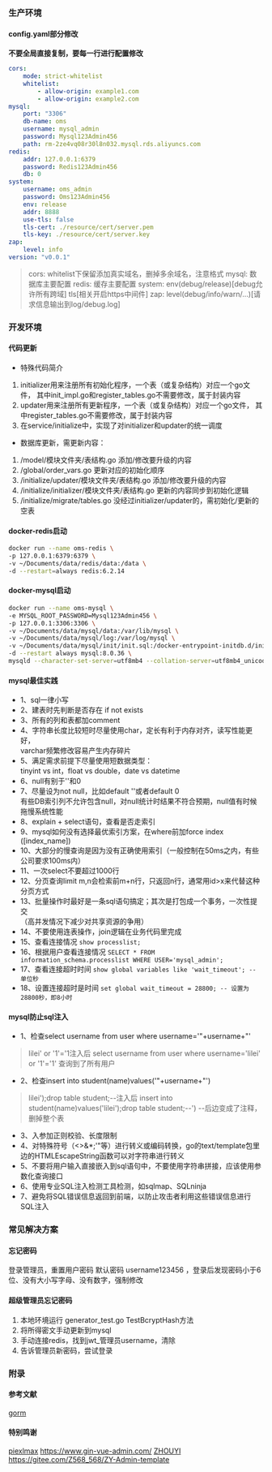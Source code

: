 
### 生产环境

#### config.yaml部分修改
**不要全局直接复制，要每一行进行配置修改**
```yaml
cors:
    mode: strict-whitelist
    whitelist:
        - allow-origin: example1.com
        - allow-origin: example2.com
mysql:
    port: "3306"
    db-name: oms
    username: mysql_admin
    password: Mysql123Admin456
    path: rm-2ze4vq08r30l8n032.mysql.rds.aliyuncs.com
redis:
    addr: 127.0.0.1:6379
    password: Redis123Admin456
    db: 0
system:
    username: oms_admin
    password: Oms123Admin456
    env: release
    addr: 8888
    use-tls: false
    tls-cert: ./resource/cert/server.pem
    tls-key: ./resource/cert/server.key
zap:
    level: info
version: "v0.0.1"
```
>cors: whitelist下保留添加真实域名，删掉多余域名，注意格式
>mysql: 数据库主要配置
>redis: 缓存主要配置
>system: env(debug/release)[debug允许所有跨域] tls[相关开启https中间件]
>zap: level(debug/info/warn/...)[请求信息输出到log/debug.log]


### 开发环境

#### 代码更新
* 特殊代码简介
1. initializer用来注册所有初始化程序，一个表（或复杂结构）对应一个go文件，
其中init_impl.go和register_tables.go不需要修改，属于封装内容
2. updater用来注册所有更新程序，一个表（或复杂结构）对应一个go文件，
其中register_tables.go不需要修改，属于封装内容
3. 在service/initialize中，实现了对initializer和updater的统一调度

* 数据库更新，需更新内容：
1. /model/模块文件夹/表结构.go 添加/修改要升级的内容
1. /global/order_vars.go 更新对应的初始化顺序
2. /initialize/updater/模块文件夹/表结构.go 添加/修改要升级的内容
3. /initialize/initializer/模块文件夹/表结构.go 更新的内容同步到初始化逻辑
4. /initialize/migrate/tables.go 没经过initializer/updater的，需初始化/更新的空表

#### docker-redis启动
```sh
docker run --name oms-redis \
-p 127.0.0.1:6379:6379 \
-v ~/Documents/data/redis/data:/data \
-d --restart=always redis:6.2.14
```

#### docker-mysql启动
```sh
docker run --name oms-mysql \
-e MYSQL_ROOT_PASSWORD=Mysql123Admin456 \
-p 127.0.0.1:3306:3306 \
-v ~/Documents/data/mysql/data:/var/lib/mysql \
-v ~/Documents/data/mysql/log:/var/log/mysql \
-v ~/Documents/data/mysql/init/init.sql:/docker-entrypoint-initdb.d/init.sql \
-d --restart always mysql:8.0.36 \
mysqld --character-set-server=utf8mb4 --collation-server=utf8mb4_unicode_ci
```

#### mysql最佳实践
* 1、sql一律小写
* 2、建表时先判断是否存在 if not exists
* 3、所有的列和表都加comment
* 4、字符串长度比较短时尽量使用char，定长有利于内存对齐，读写性能更好，<br>
varchar频繁修改容易产生内存碎片
* 5、满足需求前提下尽量使用短数据类型：<br>
tinyint vs int，float vs double，date vs datetime
* 6、null有别于''和0
* 7、尽量设为not null，比如default ''或者default 0<br>
有些DB索引列不允许包含null，对null统计时结果不符合预期，null值有时候拖慢系统性能
* 8、explain + select语句，查看是否走索引
* 9、mysql如何没有选择最优索引方案，在where前加force index ([index_name])
* 10、大部分的慢查询是因为没有正确使用索引（一般控制在50ms之内，有些公司要求100ms内）
* 11、一次select不要超过1000行
* 12、分页查询limit m,n会检索前m+n行，只返回n行，通常用id>x来代替这种分页方式
* 13、批量操作时最好是一条sql语句搞定；其次是打包成一个事务，一次性提交<br>
（高并发情况下减少对共享资源的争用）
* 14、不要使用连表操作，join逻辑在业务代码里完成
* 15、查看连接情况 ```show processlist;```
* 16、根据用户查看连接情况 ```SELECT * FROM information_schema.processlist WHERE USER='mysql_admin';```
* 17、查看连接超时时间 ```show global variables like 'wait_timeout'; -- 单位秒```
* 18、设置连接超时是时间 ```set global wait_timeout = 28800; -- 设置为28800秒，即8小时```

#### mysql防止sql注入
* 1、检查select username from user where username='"+username+"'
>lilei' or '1'='1注入后 select username from user where username='lilei' or '1'='1'
>查询到了所有用户
* 2、检查insert into student(name)values('"+username+"')
>lilei');drop table student;--注入后 insert into student(name)values('lilei');drop table student;--')
>--后边变成了注释，删掉整个表
* 3、入参加正则校验、长度限制
* 4、对特殊符号（<>&*;'"等）进行转义或编码转换，go的text/template包里边的HTMLEscapeString函数可以对字符串进行转义
* 5、不要将用户输入直接嵌入到sql语句中，不要使用字符串拼接，应该使用参数化查询接口
* 6、使用专业SQL注入检测工具检测，如sqlmap、SQLninja
* 7、避免将SQL错误信息返回到前端，以防止攻击者利用这些错误信息进行SQL注入


### 常见解决方案

#### 忘记密码
登录管理员，重置用户密码
默认密码 username123456 ，登录后发现密码小于6位、没有大小写字母、没有数字，强制修改

#### 超级管理员忘记密码
1. 本地环境运行 generator_test.go TestBcryptHash方法
2. 将所得密文手动更新到mysql
3. 手动连接redis，找到jwt_管理员username，清除
4. 告诉管理员新密码，尝试登录


### 附录

#### 参考文献
[gorm](https://learnku.com/docs/gorm/v2)

#### 特别鸣谢
[piexlmax](https://github.com/piexlmax)  https://www.gin-vue-admin.com/
[ZHOUYI](https://gitee.com/Z568_568)  https://gitee.com/Z568_568/ZY-Admin-template
